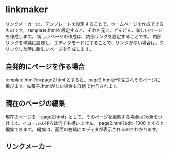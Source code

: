 # linkmaker
リンクメーカーは、テンプレートを設定することで、ホームページを作成できるものです。
template.htmlを設定すると、それを元に、どんどん、新しいページを作成します。
新しいページの作成は、内部リンクを設定することです。
内部リンクを単純に設定し、エディタモードにすることで、リンクがない場合は、クリックした時に新しいページを作成します。

## 自発的にページを作る場合
template.html?q=page2.html
とすると、page2.htmlが作成されそのページに飛びます。拡張子.htmlがない場合も自動で付与されます。

## 現在のページの編集
現在のページを「page2.html」として、そのページを編集する場合は?editをつけます。イコールの後ろは何でも構いません。
page2.html?edit=1000
とすると編集できます。
編集は、画面の右端にエディタが表示されるのでわかります。


## リンクメーカー
